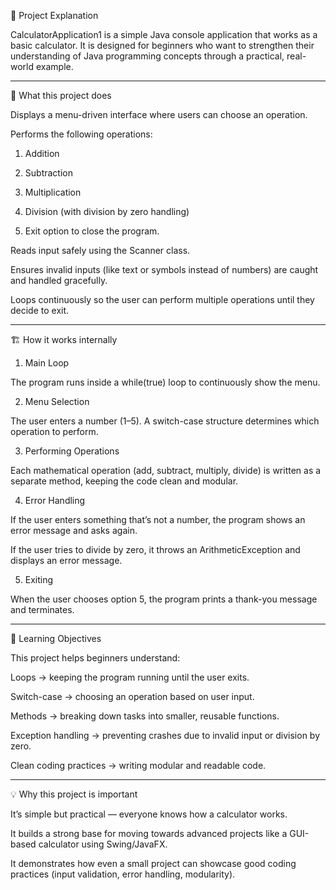 📖 Project Explanation

CalculatorApplication1 is a simple Java console application that works as a basic calculator.
It is designed for beginners who want to strengthen their understanding of Java programming concepts through a practical, real-world example.


---

🔎 What this project does

Displays a menu-driven interface where users can choose an operation.

Performs the following operations:

1. Addition


2. Subtraction


3. Multiplication


4. Division (with division by zero handling)


5. Exit option to close the program.



Reads input safely using the Scanner class.

Ensures invalid inputs (like text or symbols instead of numbers) are caught and handled gracefully.

Loops continuously so the user can perform multiple operations until they decide to exit.



---

🏗 How it works internally

1. Main Loop

The program runs inside a while(true) loop to continuously show the menu.



2. Menu Selection

The user enters a number (1–5). A switch-case structure determines which operation to perform.



3. Performing Operations

Each mathematical operation (add, subtract, multiply, divide) is written as a separate method, keeping the code clean and modular.



4. Error Handling

If the user enters something that’s not a number, the program shows an error message and asks again.

If the user tries to divide by zero, it throws an ArithmeticException and displays an error message.



5. Exiting

When the user chooses option 5, the program prints a thank-you message and terminates.





---

🎯 Learning Objectives

This project helps beginners understand:

Loops → keeping the program running until the user exits.

Switch-case → choosing an operation based on user input.

Methods → breaking down tasks into smaller, reusable functions.

Exception handling → preventing crashes due to invalid input or division by zero.

Clean coding practices → writing modular and readable code.



---

💡 Why this project is important

It’s simple but practical — everyone knows how a calculator works.

It builds a strong base for moving towards advanced projects like a GUI-based calculator using Swing/JavaFX.

It demonstrates how even a small project can showcase good coding practices (input validation, error handling, modularity).

